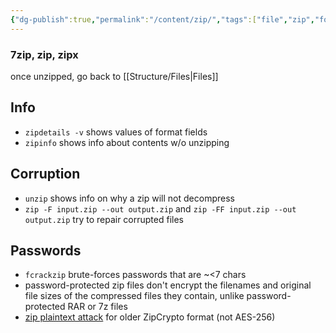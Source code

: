 ```yaml
---
{"dg-publish":true,"permalink":"/content/zip/","tags":["file","zip","forensics"],"created":"2024-09-16T19:06:47.067-07:00","updated":"2024-09-16T19:08:08.635-07:00"}
---
```


### 7zip, zip, zipx
once unzipped, go back to [[Structure/Files\|Files]]
## Info
- `zipdetails -v` shows values of format fields
- `zipinfo` shows info about contents w/o unzipping
## Corruption
- `unzip` shows info on why a zip will not decompress
- `zip -F input.zip --out output.zip` and `zip -FF input.zip --out output.zip` try to repair corrupted files
## Passwords
- `fcrackzip` brute-forces passwords that are ~<7 chars
- password-protected zip files don't encrypt the filenames and original file sizes of the compressed files they contain, unlike password-protected RAR or 7z files
- [zip plaintext attack](https://wiki.anter.dev/misc/plaintext-attack-zipcrypto/#prerequisites) for older ZipCrypto format (not AES-256)